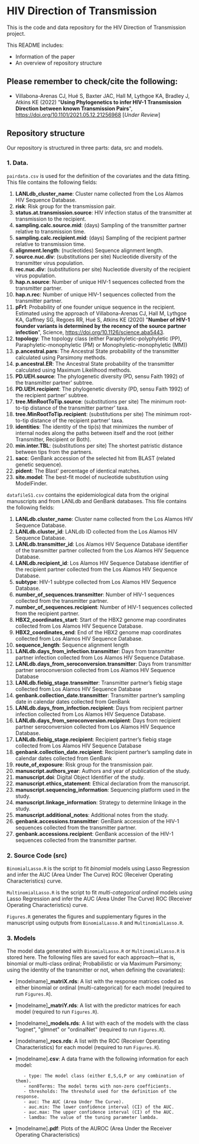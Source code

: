 # HIV Direction of Transmission

This is the code and data repository for the HIV Direction of Transmission project.

This README includes:

- Information of the paper
- An overview of repository structure


## Please remember to check/cite the following:
- Villabona-Arenas CJ, Hué S, Baxter JAC, Hall M, Lythgoe KA, Bradley J, Atkins KE (2022) "**Using Phylogenetics to infer HIV-1 Transmission Direction between known Transmission Pairs**", https://doi.org/10.1101/2021.05.12.21256968 [*Under Review*]

## Repository structure
Our repository is structured in three parts: data, src and models.

### 1. Data.
`pairdata.csv` is used for the definition of the covariates and the data fitting. This file contains the following fields:

1. **LANLdb_cluster_name**: Cluster name collected from the Los Alamos HIV Sequence Database.
2. **risk**: Risk group for the transmission pair.
3. **status.at.transmission.source**: HIV infection status of the transmitter at transmission to the recipient.
4. **sampling.calc.source.mid**: (days) Sampling of the transmitter partner relative to transmission time.
5. **sampling.calc.recipient.mid**: (days) Sampling of the recipient partner relative to transmission time.
6. **alignment.length**: (nucleotides) Sequence alignment length.
7. **source.nuc.div**: (substitutions per site) Nucleotide diversity of the transmitter virus population.
8. **rec.nuc.div**: (substitutions per site) Nucleotide diversity of the recipient virus population.
9. **hap.n.source**: Number of unique HIV-1 sequences collected from the transmitter partner.
10. **hap.n.rec**: Number of unique HIV-1 sequences collected from the transmitter partner.
11. **pFr1**: Probability of one founder unique sequence in the recipient. Estimated using the approach of Villabona-Arenas CJ, Hall M, Lythgoe KA, Gaffney SG, Regoes RR, Hué S, Atkins KE (2020) "**Number of HIV-1 founder variants is determined by the recency of the source partner infection**", Science, https://doi.org/10.1126/science.aba5443.
12. **topology**: The topology class (either Paraphyletic-polyphyletic (PP), Paraphyletic-monophyletic (PM) or Monophyletic-monophyletic (MM))
13. **p.ancestral.pars**: The Ancestral State probability of the transmitter calculated using Parsimony methods.
14. **p.ancestral.ER**: The Ancestral State probability of the transmitter calculated using Maximum Likelihood methods.
15. **PD.UEH.source**: The phylogenetic diversity (PD, sensu Faith 1992) of the transmitter partner' subtree.
16. **PD.UEH.recipient**: The phylogenetic diversity (PD, sensu Faith 1992) of the recipient partner' subtree.
17. **tree.MinRootToTip.source**:  (substitutions per site) The minimum root-to-tip distance of the transmitter partner' taxa.
18. **tree.MinRootToTip.recipient**:  (substitutions per site) The minimum root-to-tip distance of the recipient partner' taxa.
19. **identities**: The identity of the tip(s) that minimizes the number of internal nodes along the paths between itself and the root (either Transmitter, Recipient or Both).
20. **min.inter.TBL**: (substitutions per site) The shortest patristic distance between tips from the partners.
21. **sacc**: GenBank accession of the selected hit from BLAST (related genetic sequence).
22. **pident**: The Blast' percentage of identical matches.
23. **site.model**: The best-fit model of nucleotide substitution using ModelFinder.

`datafileS1.csv` contains the epidemiological data from the original manuscripts and from LANLdb and GenBank databases. This file contains the following fields:

1. **LANLdb.cluster_name**: Cluster name collected from the Los Alamos HIV Sequence Database.
2. **LANLdb.cluster_id**: LANLdb ID collected from the Los Alamos HIV Sequence Database.
3. **LANLdb.transmitter_id**: Los Alamos HIV Sequence Database identifier of the transmitter partner collected from the Los Alamos HIV Sequence Database.
4. **LANLdb.recipient_id**: Los Alamos HIV Sequence Database identifier of the recipient partner collected from the Los Alamos HIV Sequence Database.
5. **subtype**: HIV-1 subtype collected from Los Alamos HIV Sequence Database.
6. **number_of_sequences.transmitter**: Number of HIV-1 sequences collected from the transmitter partner.
7. **number_of_sequences.recipient**: Number of HIV-1 sequences collected from the recipient partner.
8. **HBX2_coordinates_start**: Start of the HBX2 genome map coordinates collected from Los Alamos HIV Sequence Database.
9. **HBX2_coordinates_end**: End of the HBX2 genome map coordinates collected from Los Alamos HIV Sequence Database.
10. **sequence_length**: Sequence alignment length
11. **LANLdb.days_from_infection.transmitter**: Days from transmitter partner infection collected from Los Alamos HIV Sequence Database.
12. **LANLdb.days_from_seroconversion.transmitter**: Days from transmitter partner seroconversion collected from Los Alamos HIV Sequence Database
13. **LANLdb.fiebig_stage.transmitter**: Transmitter partner’s fiebig stage collected from Los Alamos HIV Sequence Database
14. **genbank.collection_date.transmitter**: Transmitter partner’s sampling date in calendar dates collected from GenBank
15. **LANLdb.days_from_infection.recipient**: Days from recipient partner infection collected from Los Alamos HIV Sequence Database.
16. **LANLdb.days_from_seroconversion.recipient**: Days from recipient partner seroconversion collected from Los Alamos HIV Sequence Database.
17. **LANLdb.fiebig_stage.recipient**: Recipient partner’s fiebig stage collected from Los Alamos HIV Sequence Database
18. **genbank.collection_date.recipient**: Recipient partner’s sampling date in calendar dates collected from GenBank
19. **route_of_exposure**: Risk group for the transmission pair.
20. **manuscript.authors_year**: Authors and year of publication of the study.
21. **manuscript.doi**: Digital Object Identifier of the study.
22. **manuscript.ethics_statement**: Ethical declaration from the manuscript.
23. **manuscript.sequencing_information**: Sequencing platform used in the study.
24. **manuscript.linkage_information**: Strategy to determine linkage in the study.
25. **manuscript.additional_notes**: Additional notes from the study.
26. **genbank.accessions.transmitter**: GenBank accession of the HIV-1 sequences collected from the transmitter partner.
27. **genbank.accessions.recipient**: GenBank accession of the HIV-1 sequences collected from the transmitter partner.
 
### 2. Source Code (src)
`BinomialLasso.R` is the script to fit *binomial* models using Lasso Regression and infer the AUC (Area Under The Curve) ROC (Receiver Operating Characteristics) curve. 

`MultinomialLasso.R` is the script to fit *multi-categorical ordinal*  models using Lasso Regression and infer the AUC (Area Under The Curve) ROC (Receiver Operating Characteristics) curve. 

`Figures.R` generates the figures and supplementary figures in the manuscript using outputs from `BinomialLasso.R` and `MultinomialLasso.R`.
 
### 3. Models
The model data generated with `BinomialLasso.R` or `MultinomialLasso.R` is stored here. The following files are saved for each approach—that is, binomial or multi-class ordinal; Probabilistic or via Maximum Parsimony; using the identity of the transmitter or not, when defining the covariates):

- [modelname]**\_matriX.rds**: A list with the response matrices coded as either binomial or ordinal (multi-categorical) for each model (required to run `Figures.R`).
- [modelname]**\_matriY.rds**: A list with the predictor matrices for each model (required to run `Figures.R`).
- [modelname]**\_models.rds**: A list with each of the models with the class "lognet", "glmnet" or "ordinalNet" (required to run `Figures.R`).
- [modelname]**\_rocs.rds**: A list with the ROC (Receiver Operating Characteristics) for each model (required to run `Figures.R`).
- [modelname]**\.csv**: A data frame with the following information for each model:
         
         - type: The model class (either E,S,G,P or any combination of them).
         - non0Terms: The model terms with non-zero coefficients.
         - thresholds: The threshold used for the definition of the response.
         - auc: The AUC (Area Under The Curve).
         - auc.min: The lower confidence interval (CI) of the AUC.
         - auc.max: The upper confidence interval (CI) of the AUC.
         - lamdba: The value of the tuning parameter lambda.
- [modelname]**\.pdf**: Plots of the AUROC (Area Under the Receiver Operating Characteristics)
